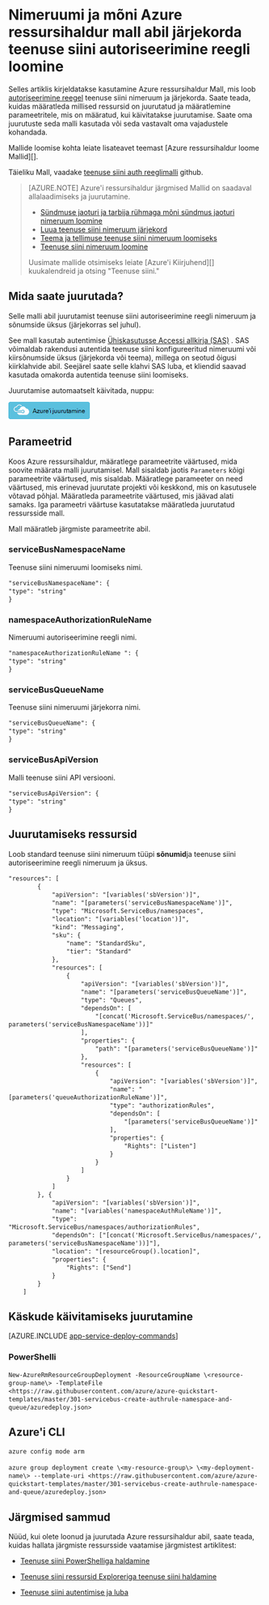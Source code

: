 <properties
    pageTitle="Teenuse siini autoriseerimine reeglit on Azure ressursihaldur malli abil luua | Microsoft Azure'i"
    description="Nimeruumi ja Azure ressursihaldur malli abil järjekorda teenuse siini autoriseerimine reegli loomine"
    services="service-bus"
    documentationCenter=".net"
    authors="sethmanheim"
    manager="timlt"
    editor=""/>

<tags
    ms.service="service-bus"
    ms.devlang="tbd"
    ms.topic="article"
    ms.tgt_pltfrm="dotnet"
    ms.workload="na"
    ms.date="10/14/2016"
    ms.author="sethm;shvija"/>

# <a name="create-a-service-bus-authorization-rule-for-namespace-and-queue-using-an-azure-resource-manager-template"></a>Nimeruumi ja mõni Azure ressursihaldur mall abil järjekorda teenuse siini autoriseerimine reegli loomine

Selles artiklis kirjeldatakse kasutamine Azure ressursihaldur Mall, mis loob [autoriseerimine reegel](service-bus-authentication-and-authorization.md#shared-access-signature-authentication) teenuse siini nimeruum ja järjekorda. Saate teada, kuidas määratleda millised ressursid on juurutatud ja määratlemine parameetritele, mis on määratud, kui käivitatakse juurutamise. Saate oma juurutuste seda malli kasutada või seda vastavalt oma vajadustele kohandada.

Mallide loomise kohta leiate lisateavet teemast [Azure ressursihaldur loome Mallid][].

Täieliku Mall, vaadake [teenuse siini auth reeglimalli][] github.

>[AZURE.NOTE] Azure'i ressursihaldur järgmised Mallid on saadaval allalaadimiseks ja juurutamine.
>
>-    [Sündmuse jaoturi ja tarbija rühmaga mõni sündmus jaoturi nimeruum loomine](../event-hubs/event-hubs-resource-manager-namespace-event-hub.md)
>-    [Luua teenuse siini nimeruum järjekord](service-bus-resource-manager-namespace-queue.md)
>-    [Teema ja tellimuse teenuse siini nimeruum loomiseks](service-bus-resource-manager-namespace-topic.md)
>-    [Teenuse siini nimeruum loomine](service-bus-resource-manager-namespace.md)
>
>Uusimate mallide otsimiseks leiate [Azure'i Kiirjuhend][] kuukalendreid ja otsing "Teenuse siini."

## <a name="what-will-you-deploy"></a>Mida saate juurutada?

Selle malli abil juurutamist teenuse siini autoriseerimine reegli nimeruum ja sõnumside üksus (järjekorras sel juhul).

See mall kasutab autentimise [Ühiskasutusse Accessi allkirja (SAS)](service-bus-sas-overview.md) . SAS võimaldab rakendusi autentida teenuse siini konfigureeritud nimeruumi või kiirsõnumside üksus (järjekorda või teema), millega on seotud õigusi kiirklahvide abil. Seejärel saate selle klahvi SAS luba, et kliendid saavad kasutada omakorda autentida teenuse siini loomiseks.

Juurutamise automaatselt käivitada, nuppu:

[![Azure'i juurutamine](./media/service-bus-resource-manager-namespace-auth-rule/deploybutton.png)](https://portal.azure.com/#create/Microsoft.Template/uri/https%3A%2F%2Fraw.githubusercontent.com%2FAzure%2Fazure-quickstart-templates%2Fmaster%2F301-servicebus-create-authrule-namespace-and-queue%2Fazuredeploy.json)

## <a name="parameters"></a>Parameetrid

Koos Azure ressursihaldur, määratlege parameetrite väärtused, mida soovite määrata malli juurutamisel. Mall sisaldab jaotis `Parameters` kõigi parameetrite väärtused, mis sisaldab. Määratlege parameeter on need väärtused, mis erinevad juurutate projekti või keskkond, mis on kasutusele võtavad põhjal. Määratleda parameetrite väärtused, mis jäävad alati samaks. Iga parameetri väärtuse kasutatakse määratleda juurutatud ressursside mall.

Mall määratleb järgmiste parameetrite abil.

### <a name="servicebusnamespacename"></a>serviceBusNamespaceName

Teenuse siini nimeruumi loomiseks nimi.

```
"serviceBusNamespaceName": {
"type": "string"
}
```

### <a name="namespaceauthorizationrulename"></a>namespaceAuthorizationRuleName 

Nimeruumi autoriseerimine reegli nimi.

```
"namespaceAuthorizationRuleName ": {
"type": "string"
}
```

### <a name="servicebusqueuename"></a>serviceBusQueueName

Teenuse siini nimeruumi järjekorra nimi.

```
"serviceBusQueueName": {
"type": "string"
}
```

### <a name="servicebusapiversion"></a>serviceBusApiVersion

Malli teenuse siini API versiooni.

```
"serviceBusApiVersion": {
"type": "string"
}
```

## <a name="resources-to-deploy"></a>Juurutamiseks ressursid

Loob standard teenuse siini nimeruum tüüpi **sõnumid**ja teenuse siini autoriseerimine reegli nimeruum ja üksus.

```
"resources": [
        {
            "apiVersion": "[variables('sbVersion')]",
            "name": "[parameters('serviceBusNamespaceName')]",
            "type": "Microsoft.ServiceBus/namespaces",
            "location": "[variables('location')]",
            "kind": "Messaging",
            "sku": {
                "name": "StandardSku",
                "tier": "Standard"
            },
            "resources": [
                {
                    "apiVersion": "[variables('sbVersion')]",
                    "name": "[parameters('serviceBusQueueName')]",
                    "type": "Queues",
                    "dependsOn": [
                        "[concat('Microsoft.ServiceBus/namespaces/', parameters('serviceBusNamespaceName'))]"
                    ],
                    "properties": {
                        "path": "[parameters('serviceBusQueueName')]"
                    },
                    "resources": [
                        {
                            "apiVersion": "[variables('sbVersion')]",
                            "name": "[parameters('queueAuthorizationRuleName')]",
                            "type": "authorizationRules",
                            "dependsOn": [
                                "[parameters('serviceBusQueueName')]"
                            ],
                            "properties": {
                                "Rights": ["Listen"]
                            }
                        }
                    ]
                }
            ]
        }, {
            "apiVersion": "[variables('sbVersion')]",
            "name": "[variables('namespaceAuthRuleName')]",
            "type": "Microsoft.ServiceBus/namespaces/authorizationRules",
            "dependsOn": ["[concat('Microsoft.ServiceBus/namespaces/', parameters('serviceBusNamespaceName'))]"],
            "location": "[resourceGroup().location]",
            "properties": {
                "Rights": ["Send"]
            }
        }
    ]
```

## <a name="commands-to-run-deployment"></a>Käskude käivitamiseks juurutamine

[AZURE.INCLUDE [app-service-deploy-commands](../../includes/app-service-deploy-commands.md)]

### <a name="powershell"></a>PowerShelli

```
New-AzureRmResourceGroupDeployment -ResourceGroupName \<resource-group-name\> -TemplateFile <https://raw.githubusercontent.com/azure/azure-quickstart-templates/master/301-servicebus-create-authrule-namespace-and-queue/azuredeploy.json>
```

## <a name="azure-cli"></a>Azure'i CLI

```
azure config mode arm

azure group deployment create \<my-resource-group\> \<my-deployment-name\> --template-uri <https://raw.githubusercontent.com/azure/azure-quickstart-templates/master/301-servicebus-create-authrule-namespace-and-queue/azuredeploy.json>
```

## <a name="next-steps"></a>Järgmised sammud

Nüüd, kui olete loonud ja juurutada Azure ressursihaldur abil, saate teada, kuidas hallata järgmiste ressursside vaatamise järgmistest artiklitest:

- [Teenuse siini PowerShelliga haldamine](service-bus-powershell-how-to-provision.md)
- [Teenuse siini ressursid Exploreriga teenuse siini haldamine](https://code.msdn.microsoft.com/Service-Bus-Explorer-f2abca5a)
- [Teenuse siini autentimise ja luba](service-bus-authentication-and-authorization.md)

  [Azure'i ressursihaldur mallide koostamine]: ../resource-group-authoring-templates.md
  [Azure'i Kiirjuhend Mallid]: https://azure.microsoft.com/documentation/templates/?term=service+bus
  [Using Azure PowerShell with Azure Resource Manager]: ../powershell-azure-resource-manager.md
  [Using the Azure CLI for Mac, Linux, and Windows with Azure Resource Management]: ../xplat-cli-azure-resource-manager.md
  [Teenuse siini auth reeglimalli]: https://github.com/Azure/azure-quickstart-templates/blob/master/301-servicebus-create-authrule-namespace-and-queue/
